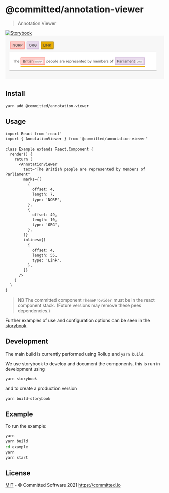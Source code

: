# @committed/annotation-viewer

> Annotation Viewer

[![Storybook](https://cdn.jsdelivr.net/gh/storybookjs/brand@master/badge/badge-storybook.svg)](https://committed.software/annotation-viewer)
![](images/example.png)

## Install

```bash
yarn add @committed/annotation-viewer
```

## Usage

```tsx
import React from 'react'
import { AnnotationViewer } from '@committed/annotation-viewer'

class Example extends React.Component {
  render() {
    return (
      <AnnotationViewer
        text="The British people are represented by members of Parliament"
        marks={[
          {
            offset: 4,
            length: 7,
            type: 'NORP',
          },
          {
            offset: 49,
            length: 10,
            type: 'ORG',
          },
        ]}
        inlines={[
          {
            offset: 4,
            length: 55,
            type: 'Link',
          },
        ]}
      />
    )
  }
}
```

> NB The committed component `ThemeProvider` must be in the react component stack. (Future versions may remove these pees dependencies.)

Further examples of use and configuration options can be seen in the [storybook](https://committed.software/annotation-viewer).

## Development

The main build is currently performed using Rollup and `yarn build`.

We use storybook to develop and document the components, this is run in development using

```bash
yarn storybook
```

and to create a production version

```bash
yarn build-storybook
```

## Example

To run the example:

```bash
yarn
yarn build
cd example
yarn
yarn start
```

## License

[MIT](/LICENSE) - © Committed Software 2021 https://committed.io
